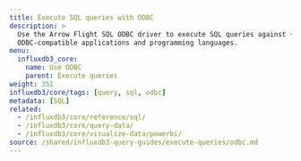 ```yaml
---
title: Execute SQL queries with ODBC
description: >
  Use the Arrow Flight SQL ODBC driver to execute SQL queries against {{% product-name %}} from
  ODBC-compatible applications and programming languages.
menu:
  influxdb3_core:
    name: Use ODBC
    parent: Execute queries
weight: 351
influxdb3/core/tags: [query, sql, odbc]
metadata: [SQL]
related:
  - /influxdb3/core/reference/sql/
  - /influxdb3/core/query-data/
  - /influxdb3/core/visualize-data/powerbi/
source: /shared/influxdb3-query-guides/execute-queries/odbc.md
---
```


<!-- //SOURCE content/shared/influxdb3-query-guides/execute-queries/odbc.md -->